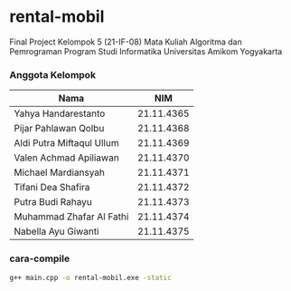 # rental-mobil
Final Project Kelompok 5 (21-IF-08) Mata Kuliah Algoritma dan Pemrograman Program Studi Informatika Universitas Amikom Yogyakarta 

### Anggota Kelompok
| **Nama** | **NIM** |
|------|-----|
| Yahya Handarestanto | 21.11.4365 |
| Pijar Pahlawan Qolbu | 21.11.4368 |
| Aldi Putra Miftaqul Ullum | 21.11.4369 |
| Valen Achmad Apiliawan | 21.11.4370 |
| Michael Mardiansyah | 21.11.4371 |
| Tifani Dea Shafira | 21.11.4372 |
| Putra Budi Rahayu | 21.11.4373 |
| Muhammad Zhafar Al Fathi | 21.11.4374 |
| Nabella Ayu Giwanti | 21.11.4375 |


### cara-compile
```bash
g++ main.cpp -o rental-mobil.exe -static

